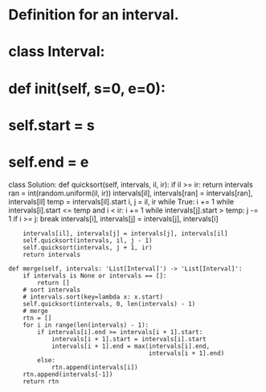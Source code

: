 # Definition for an interval.
# class Interval:
#     def __init__(self, s=0, e=0):
#         self.start = s
#         self.end = e


class Solution:
    def quicksort(self, intervals, il, ir):
        if il >= ir:
            return intervals
        ran = int(random.uniform(il, ir))
        intervals[il], intervals[ran] = intervals[ran], intervals[il]
        temp = intervals[il].start
        i, j = il, ir
        while True:
            i += 1
            while intervals[i].start <= temp and i < ir:
                i += 1
            while intervals[j].start > temp:
                j -= 1
            if i >= j:
                break
            intervals[i], intervals[j] = intervals[j], intervals[i]

        intervals[il], intervals[j] = intervals[j], intervals[il]
        self.quicksort(intervals, il, j - 1)
        self.quicksort(intervals, j + 1, ir)
        return intervals

    def merge(self, intervals: 'List[Interval]') -> 'List[Interval]':
        if intervals is None or intervals == []:
            return []
        # sort intervals
        # intervals.sort(key=lambda x: x.start)
        self.quicksort(intervals, 0, len(intervals) - 1)
        # merge
        rtn = []
        for i in range(len(intervals) - 1):
            if intervals[i].end >= intervals[i + 1].start:
                intervals[i + 1].start = intervals[i].start
                intervals[i + 1].end = max(intervals[i].end,
                                           intervals[i + 1].end)
            else:
                rtn.append(intervals[i])
        rtn.append(intervals[-1])
        return rtn